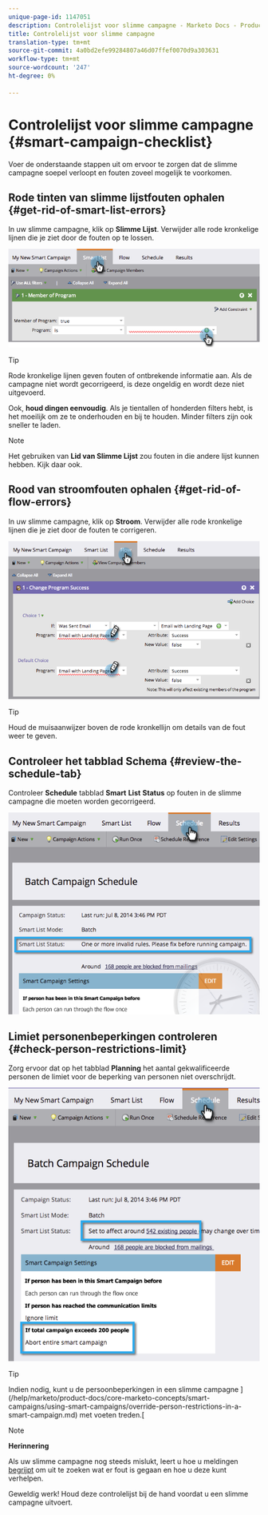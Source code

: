 ```yaml
---
unique-page-id: 1147051
description: Controlelijst voor slimme campagne - Marketo Docs - Productdocumentatie
title: Controlelijst voor slimme campagne
translation-type: tm+mt
source-git-commit: 4a0bd2efe99284807a46d07ffef0070d9a303631
workflow-type: tm+mt
source-wordcount: '247'
ht-degree: 0%

---
```



# Controlelijst voor slimme campagne {#smart-campaign-checklist}

Voer de onderstaande stappen uit om ervoor te zorgen dat de slimme campagne soepel verloopt en fouten zoveel mogelijk te voorkomen.

## Rode tinten van slimme lijstfouten ophalen {#get-rid-of-smart-list-errors}

In uw slimme campagne, klik op **Slimme Lijst**. Verwijder alle rode kronkelige lijnen die je ziet door de fouten op te lossen.

![](assets/image2014-9-22-16-3a9-3a13.png)

>[!TIP]
>
>Rode kronkelige lijnen geven fouten of ontbrekende informatie aan. Als de campagne niet wordt gecorrigeerd, is deze ongeldig en wordt deze niet uitgevoerd.
>
>Ook, **houd dingen eenvoudig**. Als je tientallen of honderden filters hebt, is het moeilijk om ze te onderhouden en bij te houden. Minder filters zijn ook sneller te laden.

>[!NOTE]
>
>Het gebruiken van **Lid van Slimme Lijst** zou fouten in die andere lijst kunnen hebben. Kijk daar ook.

## Rood van stroomfouten ophalen {#get-rid-of-flow-errors}

In uw slimme campagne, klik op **Stroom**. Verwijder alle rode kronkelige lijnen die je ziet door de fouten te corrigeren.

![](assets/image2014-9-22-16-3a10-3a49.png)

>[!TIP]
>
>Houd de muisaanwijzer boven de rode kronkellijn om details van de fout weer te geven.

## Controleer het tabblad Schema {#review-the-schedule-tab}

Controleer **Schedule** tabblad **Smart** **List** **Status** op fouten in de slimme campagne die moeten worden gecorrigeerd.

![](assets/three.png)

## Limiet personenbeperkingen controleren {#check-person-restrictions-limit}

Zorg ervoor dat op het tabblad **Planning** het aantal gekwalificeerde personen de limiet voor de beperking van personen niet overschrijdt.

![](assets/four.png)

>[!TIP]
>
>Indien nodig, kunt u de persoonbeperkingen in een slimme campagne ](/help/marketo/product-docs/core-marketo-concepts/smart-campaigns/using-smart-campaigns/override-person-restrictions-in-a-smart-campaign.md) met voeten treden.[

>[!NOTE]
>
>**Herinnering**
>
>Als uw slimme campagne nog steeds mislukt, leert u hoe u meldingen [begrijpt](/help/marketo/product-docs/core-marketo-concepts/miscellaneous/understanding-notifications.md) om uit te zoeken wat er fout is gegaan en hoe u deze kunt verhelpen.

Geweldig werk! Houd deze controlelijst bij de hand voordat u een slimme campagne uitvoert.